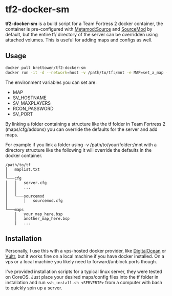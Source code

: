 tf2-docker-sm
=============

**tf2-docker-sm** is a build script for a Team Fortress 2 docker container, the container is pre-configured with [Metamod:Source](https://www.sourcemm.net/) and [SourceMod](https://www.sourcemod.net/) by default, but the entire tf/ directory of the server can be overridden using attached volumes. This is useful for adding maps and configs as well.

Usage
-----
```bash
docker pull brettowen/tf2-docker-sm
docker run -it -d --network=host -v /path/to/tf:/mnt -e MAP=set_a_map -e SV_HOSTNAME="YourServerNameHere" -e SV_MAXPLAYERS=12 -e RCON_PASSWORD="ChangeThis" brettowen/tf2-docker-sm
```
The environment variables you can set are:
- MAP
- SV_HOSTNAME
- SV_MAXPLAYERS
- RCON_PASSWORD
- SV_PORT

By linking a folder containing a structure like the tf folder in Team Fortress 2 (maps/cfg/addons) you can override the defaults for the server and add maps.

For example if you link a folder using -v /path/to/your/folder:/mnt with a directory structure like the following it will override the defaults in the docker container.
```
/path/to/tf
│   maplist.txt  
│
└───cfg
│   │   server.cfg
│   │   ...
│   │
│   └───sourcemod
│       │   sourcemod.cfg
│   
└───maps
    │   your_map_here.bsp
    │   another_map_here.bsp
    |   ...
```

Installation
------------
Personally, I use this with a vps-hosted docker provider, like [DigitalOcean](https://www.digitalocean.com/) or [Vultr](https://www.vultr.com/), but it works fine on a local machine if you have docker installed. On a vps or a local machine you likely need to forward/unblock ports though.

I've provided installation scripts for a typical linux server, they were tested on CoreOS. Just place your desired maps/config files into the tf folder in installation and run `ssh_install.sh <SERVERIP>` from a computer with bash to quickly spin up a server.
